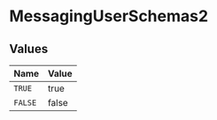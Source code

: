 # MessagingUserSchemas2


## Values

| Name    | Value   |
| ------- | ------- |
| `TRUE`  | true    |
| `FALSE` | false   |
